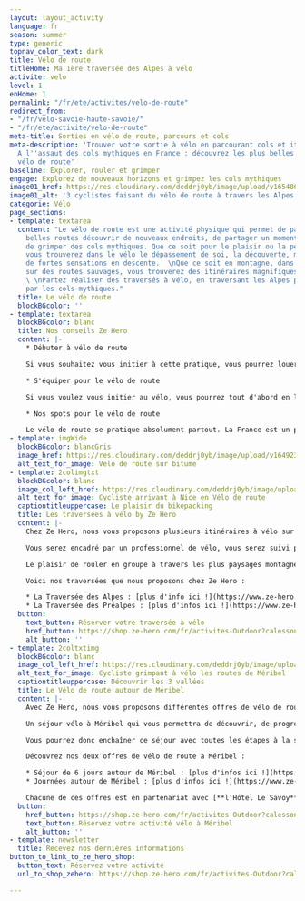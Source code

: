 ```yaml
---
layout: layout_activity
language: fr
season: summer
type: generic
topnav_color_text: dark
title: Vélo de route
titleHome: Ma 1ère traversée des Alpes à vélo
activite: velo
level: 1
enHome: 1
permalink: "/fr/ete/activites/velo-de-route"
redirect_from:
- "/fr/velo-savoie-haute-savoie/"
- "/fr/ete/activite/velo-de-route"
meta-title: Sorties en vélo de route, parcours et cols
meta-description: 'Trouver votre sortie à vélo en parcourant cols et itinéraires.
  A l''assaut des cols mythiques en France : découvrez les plus belles régions en
  vélo de route'
baseline: Explorer, rouler et grimper
engage: Explorez de nouveaux horizons et grimpez les cols mythiques
image01_href: https://res.cloudinary.com/deddrj0yb/image/upload/v1654868042/website/summer/munbaik-cycling-clothing-Ot1rw5r6eF8-unsplash.jpg
image01_alt: '3 cyclistes faisant du vélo de route à travers les Alpes ensoleillé '
categorie: Vélo
page_sections:
- template: textarea
  content: "Le vélo de route est une activité physique qui permet de partir sur de
    belles routes découvrir de nouveaux endroits, de partager un moment en groupe,
    de grimper des cols mythiques. Que ce soit pour le plaisir ou la performance,
    vous trouverez dans le vélo le dépassement de soi, la découverte, mais également
    de fortes sensations en descente.  \nQue ce soit en montagne, dans les plaines,
    sur des routes sauvages, vous trouverez des itinéraires magnifiques et surprenants.
    \ \nPartez réaliser des traversés à vélo, en traversant les Alpes par exemple
    par les cols mythiques."
  title: Le vélo de route
  blockBGcolor: ''
- template: textarea
  blockBGcolor: blanc
  title: Nos conseils Ze Hero
  content: |-
    * Débuter à vélo de route

    Si vous souhaitez vous initier à cette pratique, vous pourrez louer un vélo de route, être encadré lors d'une sortie découverte à vélo. Débuter à vélo de route, c'est apprendre à bien pédaler, savoir jouer avec les vitesses et plateaux et surtout bien se positionner sur son vélo. Le vélo demande une bonne condition physique et musculaire. Si vous désirez partir réaliser des traversées tel que les Alpes, les Préalpes ou enchaîner plusieurs journées de vélo autour de Méribel, il est important d'avoir roulé avant. Commencez par des sorties de 1h30 puis augmentez progressivement les heures à vélo tout comme le dénivelé.

    * S'équiper pour le vélo de route

    Si vous voulez vous initier au vélo, vous pourrez tout d'abord en louer un afin de tester et de voir ce qui vous plaît et vous convient. Vous pourrez alors essayer de rouler avec les cales. Ensuite il vous faudra porter un cuissard, un haut zippé avec les poches arrière pour plus de facilités pour ranger vos affaires, une gourde, un casque, des lunettes de soleil. Vous pouvez également prendre des gants spéciaux pour le vélo, un coupe-vent également et bien sûr un petit kit de réparation en cas de crevaison.

    * Nos spots pour le vélo de route

    Le vélo de route se pratique absolument partout. La France est un pays réputé pour le cyclisme et il y a un panel d'itinéraire, de boucle, de traversée et de col mythique. Avec Ze Hero aujourd'hui, nous vous proposons des expériences uniques à travers les Alpes et les Préalpes mais également en Savoie, dans la Tarentaise, autour de Méribel pour découvrir le vélo en montagne.
- template: imgWide
  blockBGcolor: blancGris
  image_href: https://res.cloudinary.com/deddrj0yb/image/upload/v1649234200/website/assets/Recadr%C3%A9es/veloroute.png
  alt_text_for_image: Velo de route sur bitume
- template: 2colimgtxt
  blockBGcolor: blanc
  image_col_left_href: https://res.cloudinary.com/deddrj0yb/image/upload/v1642521347/website/V%C3%A9lo/sejour-en-velo-traversee-des-alpes-nice_jyfbgw.jpg
  alt_text_for_image: Cycliste arrivant à Nice en Vélo de route
  captiontitleuppercase: Le plaisir du bikepacking
  title: Les traversées à vélo by Ze Hero
  content: |-
    Chez Ze Hero, nous vous proposons plusieurs itinéraires à vélo sur plusieurs jours. Pour une expérience unique, vous pourrez rouler à travers les cols des Alpes et des Préalpes, découvrir des paysages grandioses. Des séjours tout compris où vous serez pris en charge totalement pour vos bagages, le logement, les ravitaillements. Vous aurez uniquement à rouler et profiter des routes et des panoramas.

    Vous serez encadré par un professionnel de vélo, vous serez suivi par une voiture-balai afin d'avoir toujours vos affaires à disposition ainsi que tous les ravitaillements nécessaires pour chaque étape.

    Le plaisir de rouler en groupe à travers les plus paysages montagneux et des traversées unique pour finir les pieds dans la mer.

    Voici nos traversées que nous proposons chez Ze Hero :

    * La Traversée des Alpes : [plus d'info ici !](https://www.ze-hero.com/fr/ete/activites/traversee-des-alpes-en-velo)
    * La Traversée des Préalpes : [plus d'infos ici !](https://www.ze-hero.com/fr/ete/activites/traversee-des-pre-alpes-en-velo)
  button:
    text_button: Réserver votre traversée à vélo
    href_button: https://shop.ze-hero.com/fr/activites-Outdoor?calessonstype=all&catypegenderlistsummer=all&calessonsactivitytype=V%C3%A9lo+de+route&start-date=
    alt_button: ''
- template: 2coltxtimg
  blockBGcolor: blanc
  image_col_left_href: https://res.cloudinary.com/deddrj0yb/image/upload/v1643987031/website/V%C3%A9lo/51384836504_bff6429438_k_mkw8t9.jpg
  alt_text_for_image: Cycliste grimpant à vélo les routes de Méribel
  captiontitleuppercase: Découvrir les 3 vallées
  title: Le Vélo de route autour de Méribel
  content: |-
    Avec Ze Hero, nous vous proposons différentes offres de vélo de route autour de Méribel.

    Un séjour vélo à Méribel qui vous permettra de découvrir, de progression dans des décors montagnards. Découvrez alors les vallées de la Tarentaise et de la haute tarentaise, les lacs ainsi que les différents cols, comme le fameux col de la Loze avec des passages très raide, à plus de 20%.

    Vous pourrez donc enchaîner ce séjour avec toutes les étapes à la suite. Sinon vous pouvez sélectionner à la carte les journées où vous voulez rouler si vous préférez ne pas tout enchaîner.

    Découvrez nos deux offres de vélo de route à Méribel :

    * Séjour de 6 jours autour de Méribel : [plus d'infos ici !](https://www.ze-hero.com/fr/ete/activites/velo-de-route-sejour-6-jours-meribel)
    * Journées autour de Méribel : [plus d'infos ici !](https://www.ze-hero.com/fr/ete/activites/velo-de-route-journees-meribel)

    Chacune de ces offres est en partenariat avec [**l'Hôtel Le Savoy**](https://www.ze-hero.com/fr/ete/partenaires/le-savoy-meribel).
  button:
    href_button: https://shop.ze-hero.com/fr/activites-Outdoor?calessonstype=all&catypegenderlistsummer=all&calessonsactivitytype=V%C3%A9lo+de+route&start-date=
    text_button: Réservez votre activité vélo à Méribel
    alt_button: ''
- template: newsletter
  title: Recevez nos dernières informations
button_to_link_to_ze_hero_shop:
  button_text: Réservez votre activité
  url_to_shop_zehero: https://shop.ze-hero.com/fr/activites-Outdoor?calessonstype=all&catypegenderlistsummer=all&calessonsactivitytype=V%C3%A9lo+de+route&start-date=

---
```

